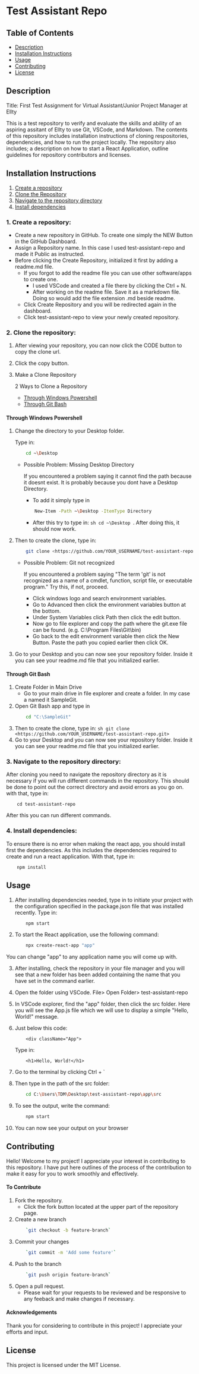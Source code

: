 # Test Assistant Repo

## Table of Contents
- [Description](#description)
- [Installation Instructions](#installation-instructions)
- [Usage](#usage)
- [Contributing](#contributing)
- [License](#license)

## Description

Title:  First Test Assignment for Virtual Assistant/Junior Project Manager at Ellty

This is a test repository to verify and evaluate the skills and ability of an aspiring assitant of Ellty to use Git, VSCode, and Markdown. The contents of this repository includes installation instructions of cloning respositories, dependencies, and how to run the project locally. The repository also includes; a description on how to start a React Application, outline guidelines for repository contributors and licenses. 

## Installation Instructions

1. [Create a repository](#create-a-repository)
2. [Clone the Repository](#clone-the-repository)
3. [Navigate to the repository directory](#navigate-to-the-repository-directory)
4. [Install dependencies](#install-dependencies)

### 1. Create a repository:
* Create a new repository in GitHub. To create one simply the NEW Button in the GitHub Dashboard.
* Assign a Repository name. In this case I used test-assistant-repo and made it Public as instructed.
* Before clicking the Create Repository, initialized it first by adding a readme.md file.
    * If you forgot to add the readme file you can use other software/apps to create one. 
        * I used VSCode and created a file there by clicking the Ctrl + N.
        * After working on the readme file. Save it as a markdown file. Doing so would add the file extension .md beside readme.
    * Click Create Repository and you will be redirected again in the dashboard.
    * Click test-assistant-repo to view your newly created repository.

### 2. Clone the repository:

1. After viewing your repository, you can now click the CODE button  to copy the clone url.
2. Click the copy button.
3. Make a Clone Repository

    2 Ways to Clone a Repository
    - [Through Windows Powershell](#through-windows-powershell)
    - [Through Git Bash](#through-git-bash)
#### Through Windows Powershell
1. Change the directory to your Desktop folder.

    Type in: 
    ```sh
        cd ~\Desktop
    ```
    * Possible Problem: Missing Desktop Directory

        If you encountered a problem saying it cannot find the path because it doesnt exist. It is probably because you dont have a Desktop Directory.

        * To add it simply type in
        ```sh 
            New-Item -Path ~\Desktop -ItemType Directory
        ```
        * After this try to type in:
                ```sh
                    cd ~\Desktop
                ```. 
        After doing this, it should now work.

2. Then to create the clone, type in:
    ```sh
        git clone <https://github.com/YOUR_USERNAME/test-assistant-repo.git>
    ```

    * Possible Problem: Git not recognized
    
        If you encountered a problem saying "The term 'git' is not recognized as a name of a cmdlet, function, script file, or executable program." Try this, if not, proceed.

        * Click windows logo and search environment variables.
        * Go to Advanced then click the environment variables button at the bottom.
        * Under System Variables click Path then click the edit button.
        * Now go to file explorer and copy the path where the git.exe file can be found. (e.g. C:\Program Files\Git\bin)
        * Go back to the edit environment variable then click the New Button. Paste the path you copied earlier then click OK.

3. Go to your Desktop and you can now see your repository folder. Inside it you can see your readme.md file that you initialized earlier.

#### Through Git Bash
1. Create Folder in Main Drive
    * Go to your main drive in file explorer and create a folder. In my case a named it SampleGit.
2. Open Git Bash app and type in
    ```sh
        cd "C:\SampleGit"
    ```
3. Then to create the clone, type in:
        ```sh
            git clone <https://github.com/YOUR_USERNAME/test-assistant-repo.git>
        ```
4. Go to your Desktop and you can now see your repository folder. Inside it you can see your readme.md file that you initialized earlier.

### 3. Navigate to the repository directory:

After cloning you need to navigate the repository directory as it is necessary if you will run different commands in the repository. This should be done to point out the correct directory and avoid errors as you go on. with that, type in:
```
    cd test-assistant-repo
```   
After this you can run different commands.

### 4. Install dependencies:
To ensure there is no error when making the react app, you should install first the dependencies. As this includes the dependencies required to create and run a react application. With that, type in:
```
    npm install
```

## Usage
1. After installing dependencies needed, type in to initiate your project with the configuration specified in the package.json file that was installed recently. Type in:
    ```sh
        npm start
    ```

2. To start the React application, use the following command:
    ```sh
        npx create-react-app "app"
    ```
You can change "app" to any application name you will come up with.

3. After installing, check the repository in your file manager and you will see that a new folder has been added containing the name that you have set in the command earlier.

4. Open the folder using VSCode. File> Open Folder> test-assistant-repo

5. In VSCode explorer, find the "app" folder, then click the src folder. Here you will see the App.js file which we will use to display a simple "Hello, World!" message.

6. Just below this code: 
    ```
        <div className="App">
    ```
    Type in: 
    ```
        <h1>Hello, World!</h1>
    ```

7. Go to the terminal by clicking Ctrl + `

8. Then type in the path of the src folder:
    ```sh
        cd C:\Users\TDM\Desktop\test-assistant-repo\app\src
    ```
9. To see the output, write the command:
    ```sh
        npm start
    ```
10. You can now see your output on your browser


## Contributing

Hello! Welcome to my project! I appreciate your interest in contributing to this repository. I have put here outlines of the process of the contribution to make it easy for you to work smoothly and effectively.

#### To Contribute
1. Fork the repository. 
    * Click the fork button located at the upper part of the repository page.  
2. Create a new branch 
    ```sh
        `git checkout -b feature-branch`
    ```
3. Commit your changes 
    ```sh
        `git commit -m 'Add some feature'`
    ```
4. Push to the branch 
    ```sh
        `git push origin feature-branch`
    ```
5. Open a pull request. 
    * Please wait for your requests to be reviewed and be responsive to any feeback and make changes if necessary.

#### Acknowledgements
Thank you for considering to contribute in this project! I appreciate your efforts and input.

## License
This project is licensed under the MIT License.
